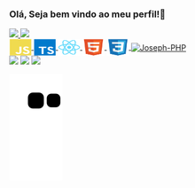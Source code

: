 ### Olá, Seja bem vindo ao meu perfil!👋
<div>
  <a href="https://github.com/jojox6">
  <img height = "180em" src="https://github-readme-stats.vercel.app/api/?username=jojox6&show_icons=true&theme=dracula&include_all_commits=true&count_private=true" />
  <img height = "180em" src="https://github-readme-stats.vercel.app/api/top-langs/?username=jojox6&layout=compact&langs_count=16&theme=dracula" />
</div>

<div style="display: inline_block">
  <img align="center" alt="Joseph-Js" height="30" width="40" src="https://raw.githubusercontent.com/devicons/devicon/master/icons/javascript/javascript-plain.svg">
  <img align="center" alt="Joseph-Ts" height="30" width="40" src="https://raw.githubusercontent.com/devicons/devicon/master/icons/typescript/typescript-plain.svg">
  <img align="center" alt="Joseph-React" height="30" width="40" src="https://raw.githubusercontent.com/devicons/devicon/master/icons/react/react-original.svg">
  <img align="center" alt="Joseph-HTML" height="30" width="40" src="https://raw.githubusercontent.com/devicons/devicon/master/icons/html5/html5-original.svg">
  <img align="center" alt="Joseph-CSS" height="30" width="40" src="https://raw.githubusercontent.com/devicons/devicon/master/icons/css3/css3-original.svg">
  <img align="center" alt="Joseph-PHP" height="30" width="40" src="https://cdn.jsdelivr.net/gh/devicons/devicon/icons/php/php-original.svg">
</div

##
  
<div> 
  <a href="https://www.instagram.com/josepholiveira_x6" target="_blank"><img src="https://img.shields.io/badge/-Instagram-%23E4405F?style=for-the-badge&logo=instagram&logoColor=white" target="_blank"></a>
  <a href = "mailto:dougx6@gmail.com"><img src="https://img.shields.io/badge/-Gmail-%23333?style=for-the-badge&logo=gmail&logoColor=white" target="_blank"></a>
  <a href="https://www.linkedin.com/in/joseph-oliveira-743796129" target="_blank"><img src="https://img.shields.io/badge/-LinkedIn-%230077B5?style=for-the-badge&logo=linkedin&logoColor=white" target="_blank"></a> 
 
![Snake animation](https://github.com/jojox6/jojox6/blob/output/github-contribution-grid-snake.svg)
 
</div>
